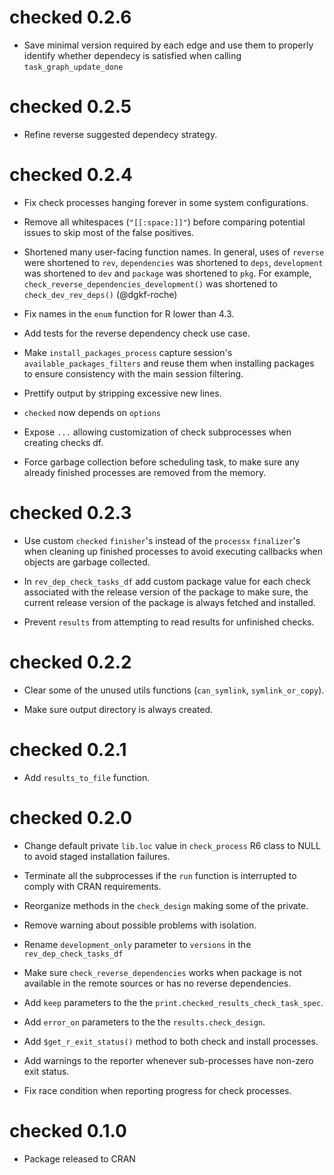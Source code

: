 # checked 0.2.6

* Save minimal version required by each edge and use them to properly identify
  whether dependecy is satisfied when calling `task_graph_update_done`

# checked 0.2.5

* Refine reverse suggested dependecy strategy.

# checked 0.2.4

* Fix check processes hanging forever in some system configurations.

* Remove all whitespaces (`"[[:space:]]"`) before comparing potential issues
  to skip most of the false positives.

* Shortened many user-facing function names. In general, uses of `reverse`
  were shortened to `rev`, `dependencies` was shortened to `deps`,
  `development` was shortened to `dev` and `package` was shortened to `pkg`.
  For example, `check_reverse_dependencies_development()` was shortened to
  `check_dev_rev_deps()` (@dgkf-roche)

* Fix names in the `enum` function for R lower than 4.3.

* Add tests for the reverse dependency check use case.

* Make `install_packages_process` capture session's `available_packages_filters`
  and reuse them when installing packages to ensure consistency with the main
  session filtering.

* Prettify output by stripping excessive new lines.

* `checked` now depends on `options`

* Expose `...` allowing customization of check subprocesses when creating checks df.

* Force garbage collection before scheduling task, to make sure any already
  finished processes are removed from the memory.

# checked 0.2.3

* Use custom `checked` `finisher`'s instead of the `processx` `finalizer`'s
  when cleaning up finished processes to avoid executing callbacks when
  objects are garbage collected.
  
* In `rev_dep_check_tasks_df` add custom package value for each check associated
  with the release version of the package to make sure, the current release
  version of the package is always fetched and installed.
  
* Prevent `results` from attempting to read results for unfinished checks.

# checked 0.2.2

* Clear some of the unused utils functions (`can_symlink`, `symlink_or_copy`).

* Make sure output directory is always created.

# checked 0.2.1 

* Add `results_to_file` function.

# checked 0.2.0 

* Change default private `lib.loc` value in `check_process` R6 class
  to NULL to avoid staged installation failures.
  
* Terminate all the subprocesses if the `run` function is interrupted to
  comply with CRAN requirements.
  
* Reorganize methods in the `check_design` making some of the private.

* Remove warning about possible problems with isolation.

* Rename `development_only` parameter to `versions` in the `rev_dep_check_tasks_df`

* Make sure `check_reverse_dependencies` works when package is not available
  in the remote sources or has no reverse dependencies.
  
* Add `keep` parameters to the the `print.checked_results_check_task_spec`.

* Add `error_on` parameters to the the `results.check_design`.

* Add `$get_r_exit_status()` method to both check and install processes.

* Add warnings to the reporter whenever sub-processes have non-zero exit status.

* Fix race condition when reporting progress for check processes.

# checked 0.1.0

* Package released to CRAN
